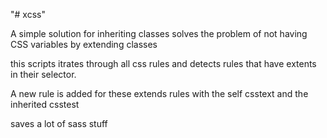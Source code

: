 "# xcss"

A simple solution for inheriting classes
solves the problem of not having CSS variables
by extending classes

this scripts itrates through all css rules and detects
rules that have extents in their selector.

A new rule is added for these extends rules
with the self csstext and the inherited csstest

saves a lot of sass stuff
